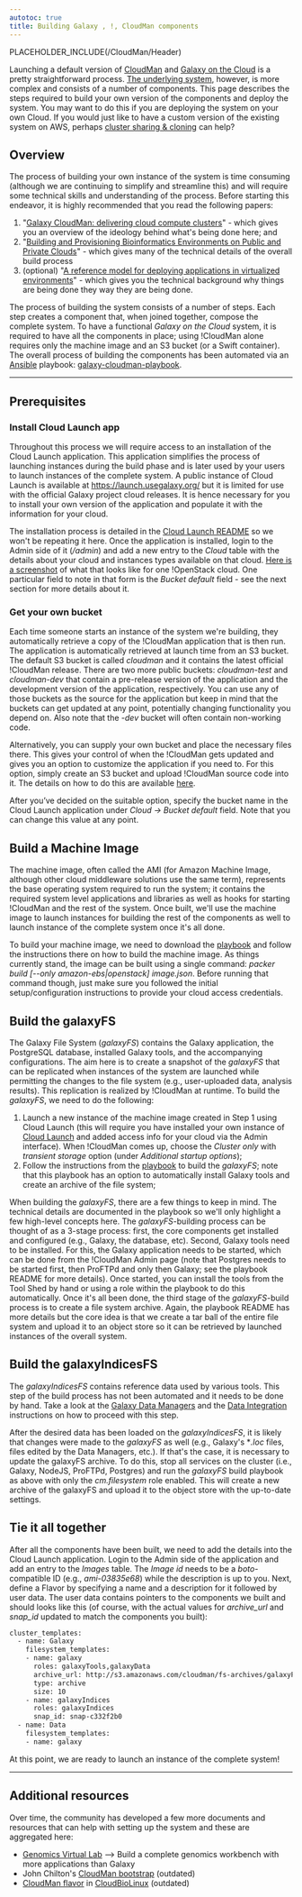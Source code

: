 ```yaml
---
autotoc: true
title: Building Galaxy , !, CloudMan components
---
```

PLACEHOLDER_INCLUDE(/CloudMan/Header)



<div class='right'></div>

Launching a default version of [CloudMan](http://usecloudman.org/) and [Galaxy on the Cloud](/CloudMan) is a pretty straightforward process. [The underlying system](http://onlinelibrary.wiley.com/doi/10.1002/cpe.1836/full), however, is more complex and consists of a number of components. This page describes the steps required to build your own version of the components and deploy the system. You may want to do this if you are deploying the system on your own Cloud. If you would just like to have a custom version of the existing system on AWS, perhaps [cluster sharing & cloning](../Sharing) can help?

## Overview
The process of building your own instance of the system is time consuming (although we are continuing to simplify and streamline this) and will require some technical skills and understanding of the process. Before starting this endeavor, it is highly recommended that you read the following papers: 
1. "[Galaxy CloudMan: delivering cloud compute clusters](http://www.biomedcentral.com/1471-2105/11/S12/S4)" - which gives you an overview of the ideology behind what's being done here; and
2. "[Building and Provisioning Bioinformatics Environments on Public and Private Clouds](http://figshare.com/articles/Building_and_Provisioning_Bioinformatics_Environments_on_Public_and_Private_Clouds/1424740)" - which gives many of the technical details of the overall build process
3. (optional) "[A reference model for deploying applications in virtualized environments](http://onlinelibrary.wiley.com/doi/10.1002/cpe.1836/full)" - which gives you the technical background why things are being done they way they are being done.

The process of building the system consists of a number of steps. Each step creates a component that, when joined together, compose the complete system. To have a functional *Galaxy on the Cloud* system, it is required to have all the components in place; using !CloudMan alone requires only the machine image and an S3 bucket (or a Swift container). The overall process of building the components has been automated via an [Ansible](http://www.ansible.com/) playbook: [galaxy-cloudman-playbook](https://github.com/galaxyproject/galaxy-cloudman-playbook). 

---

## Prerequisites

### Install Cloud Launch app
Throughout this process we will require access to an installation of the Cloud Launch application. This application simplifies the process of launching instances during the build phase and is later used by your users to launch instances of the complete system. A public instance of Cloud Launch is available at https://launch.usegalaxy.org/ but it is limited for use with the official Galaxy project cloud releases. It is hence necessary for you to install your own version of the application and populate it with the information for your cloud.

The installation process is detailed in the [Cloud Launch README](https://github.com/galaxyproject/cloudlaunch) so we won't be repeating it here. Once the application is installed, login to the Admin side of it (*<ip>/admin*) and add a new entry to the *Cloud* table with the details about your cloud and instances types available on that cloud. [Here is a screenshot](http://i.imgur.com/FAn3ERV.png) of what that looks like for one !OpenStack cloud. One particular field to note in that form is the *Bucket default* field - see the next section for more details about it.

### Get your own bucket
Each time someone starts an instance of the system we're building, they automatically retrieve a copy of the !CloudMan application that is then run. The application is automatically retrieved at launch time from an S3 bucket. The default S3 bucket is called *cloudman* and it contains the latest official !CloudMan release. There are two more public buckets: *cloudman-test* and *cloudman-dev* that contain a pre-release version of the application and the development version of the application, respectively. You can use any of those buckets as the source for the application but keep in mind that the buckets can get updated at any point, potentially changing functionality you depend on. Also note that the *-dev* bucket will often contain non-working code.

Alternatively, you can supply your own bucket and place the necessary files there. This gives your control of when the !CloudMan gets updated and gives you an option to customize the application if you need to. For this option, simply create an S3 bucket and upload !CloudMan source code into it. The details on how to do this are available [here](https://wiki.galaxyproject.org/CloudMan/CustomizeGalaxyCloud#Using_custom_CloudMan_application).

After you’ve decided on the suitable option, specify the bucket name in the Cloud Launch application under *Cloud -> Bucket default* field. Note that you can change this value at any point.


## Build a Machine Image
The machine image, often called the AMI (for Amazon Machine Image, although other cloud middleware solutions use the same term), represents the base operating system required to run the system; it contains the required system level applications and libraries as well as hooks for starting !CloudMan and the rest of the system. Once built, we'll use the machine image to launch instances for building the rest of the components as well to launch instance of the complete system once it's all done. 

To build your machine image, we need to download the [playbook](https://github.com/galaxyproject/galaxy-cloudman-playbook) and follow the instructions there on how to build the machine image. As things currently stand, the image can be built using a single command: *packer build [--only amazon-ebs|openstack] image.json*. Before running that command though, just make sure you followed the initial setup/configuration instructions to provide your cloud access credentials.

## Build the galaxyFS
The Galaxy File System (*galaxyFS*) contains the Galaxy application, the PostgreSQL database, installed Galaxy tools, and the accompanying configurations. The aim here is to create a snapshot of the *galaxyFS* that can be replicated when instances of the system are launched while permitting the changes to the file system (e.g., user-uploaded data, analysis results). This replication is realized by !CloudMan  at runtime. To build the *galaxyFS*, we need to do the following:
1. Launch a new instance of the machine image created in Step 1 using Cloud Launch (this will require you have installed your own instance of [Cloud Launch](https://github.com/galaxyproject/cloudlaunch) and added access info for your cloud via the Admin interface). When !CloudMan comes up, choose the *Cluster only* with *transient storage* option (under *Additional startup options*);
2. Follow the instructions from the [playbook](https://github.com/galaxyproject/galaxy-cloudman-playbook) to build the *galaxyFS*; note that this playbook has an option to automatically install Galaxy tools and create an archive of the file system;

When building the *galaxyFS*, there are a few things to keep in mind. The technical details are documented in the playbook so we'll only highlight a few high-level concepts here. The *galaxyFS*-building process can be thought of as a 3-stage process: first, the core components get installed and configured (e.g., Galaxy, the database, etc). Second, Galaxy tools need to be installed. For this, the Galaxy application needs to be started, which can be done from the !CloudMan Admin page (note that Postgres needs to be started first, then ProFTPd and only then Galaxy; see the playbook README for more details). Once started, you can install the tools from the Tool Shed by hand or using a role within the playbook to do this automatically. Once it's all been done, the third stage of the *galaxyFS*-build process is to create a file system archive. Again, the playbook README has more details but the core idea is that we create a tar ball of the entire file system and upload it to an object store so it can be retrieved by launched instances of the overall system.

## Build the galaxyIndicesFS
The *galaxyIndicesFS* contains reference data used by various tools. This step of the build process has not been automated and it needs to be done by hand. Take a look at the [Galaxy Data Managers](/Admin/Tools/DataManagers) and the [Data Integration](/Admin/DataIntegration) instructions on how to proceed with this step.

After the desired data has been loaded on the *galaxyIndicesFS*, it is likely that changes were made to the *galaxyFS* as well (e.g., Galaxy's **.loc* files, files edited by the Data Managers, etc.). If that's the case, it is necessary to update the galaxyFS archive. To do this, stop all services on the cluster (i.e., Galaxy, NodeJS, ProFTPd, Postgres) and run the *galaxyFS* build playbook as above with only the *cm.filesystem* role enabled. This will create a new archive of the galaxyFS and upload it to the object store with the up-to-date settings.

## Tie it all together
After all the components have been built, we need to add the details into the Cloud Launch application. Login to the Admin side of the application and add an entry to the *Images* table. The *Image id* needs to be a *boto*-compatible ID (e.g., *ami-03835e68*) while the description is up to you. Next, define a Flavor by specifying a name and a description for it followed by user data. The user data contains pointers to the components we built and should looks like this (of course, with the actual values for *archive_url* and *snap_id* updated to match the components you built):
```bash
cluster_templates:
  - name: Galaxy
    filesystem_templates:
    - name: galaxy
      roles: galaxyTools,galaxyData
      archive_url: http://s3.amazonaws.com/cloudman/fs-archives/galaxyFS-latest.tar.gz
      type: archive
      size: 10
    - name: galaxyIndices   
      roles: galaxyIndices
      snap_id: snap-c332f2b0
  - name: Data
    filesystem_templates:
    - name: galaxy
```


At this point, we are ready to launch an instance of the complete system!

---

## Additional resources
Over time, the community has developed a few more documents and resources that can help with setting up the system and these are aggregated here:
* [Genomics Virtual Lab](https://github.com/gvlproject/gvl.ansible.playbook) ⟶ Build a complete genomics workbench with more applications than Galaxy
* John Chilton's [CloudMan bootstrap](https://github.com/jmchilton/cloudman_openstack_bootstrap) (outdated)
* [CloudMan flavor](https://github.com/chapmanb/cloudbiolinux/blob/master/deploy/cloudman.md) in [CloudBioLinux](http://cloudbiolinux.org/) (outdated)
 
